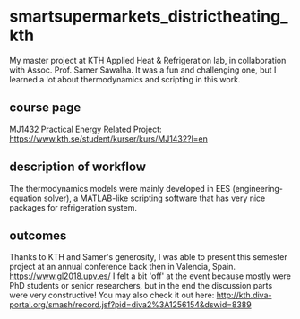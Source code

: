 # smartsupermarkets_districtheating_kth
My master project at KTH Applied Heat &amp; Refrigeration lab, in collaboration with Assoc. Prof. Samer Sawalha. It was a fun and challenging one, but I learned a lot about thermodynamics and scripting in this work.

## course page
MJ1432 Practical Energy Related Project: https://www.kth.se/student/kurser/kurs/MJ1432?l=en

## description of workflow
The thermodynamics models were mainly developed in EES (engineering-equation solver), a MATLAB-like scripting software that has very nice packages for refrigeration system.

## outcomes
Thanks to KTH and Samer's generosity, I was able to present this semester project at an annual conference back then in Valencia, Spain.
https://www.gl2018.upv.es/
I felt a bit 'off' at the event because mostly were PhD students or senior researchers, but in the end the discussion parts were very constructive!
You may also check it out here: http://kth.diva-portal.org/smash/record.jsf?pid=diva2%3A1256154&dswid=8389
